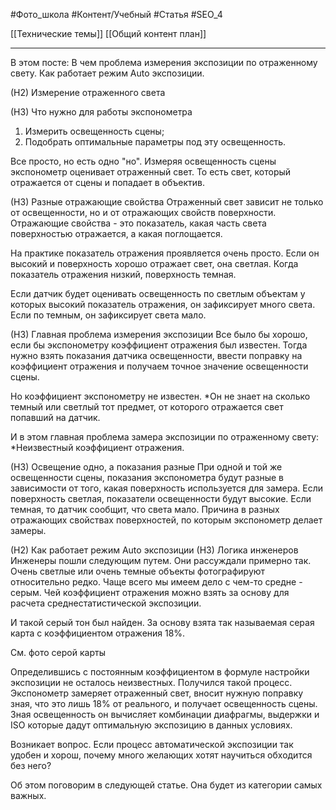 #Фото_школа #Контент/Учебный #Статья #SEO_4 

[[Технические темы]]
[[Общий контент план]]
__________
В этом посте:
В чем проблема измерения экспозиции по отраженному свету.
Как работает режим Auto экспозиции.

(Н2) Измерение отраженного света

(Н3) Что нужно для работы экспонометра
1. Измерить освещенность сцены;
2. Подобрать оптимальные параметры под эту освещенность.

Все просто, но есть одно "но".
Измеряя освещенность сцены экспонометр оценивает отраженный свет. То есть свет, который отражается от сцены и попадает в объектив.

(Н3) Разные отражающие свойства
Отраженный свет зависит не только от освещенности, но и от отражающих свойств поверхности.
Отражающие свойства - это показатель, какая часть света поверхностью отражается, а какая поглощается.

На практике показатель отражения проявляется очень просто. 
Если он высокий и поверхность хорошо отражает свет, она светлая.
Когда показатель отражения низкий, поверхность темная.

Если датчик будет оценивать освещенность по светлым объектам у которых высокий показатель отражения, он зафиксирует много света.
Если по темным, он зафиксирует света мало.

(Н3) Главная проблема измерения экспозиции
Все было бы хорошо, если бы экспонометру коэффициент отражения был известен.
Тогда нужно взять показания датчика освещенности, ввести поправку на коэффициент отражения и получаем точное значение освещенности сцены.

Но коэффициент экспонометру не известен.
*Он не знает на сколько темный или светлый тот предмет, от которого отражается свет попавший на датчик.

И в этом главная проблема замера экспозиции по отраженному свету:
*Неизвестный коэффициент отражения.

(Н3) Освещение одно, а показания разные
При одной и той же освещенности сцены, показания экспонометра будут разные в зависимости от того, какая поверхность используется для замера.
Если поверхность светлая, показатели освещенности будут высокие.
Если темная, то датчик сообщит, что света мало.
Причина в разных отражающих свойствах поверхностей, по которым экспонометр делает замеры.


(Н2) Как работает режим Auto экспозиции
(Н3) Логика инженеров
Инженеры пошли следующим путем. 
Они рассуждали примерно так. Очень светлые или очень темные объекты фотографируют относительно редко. Чаще всего мы имеем дело с чем-то средне - серым. Чей коэффициент отражения можно взять за основу для расчета среднестатистической экспозиции.

И такой серый тон был найден. За основу взята так называемая серая карта с коэффициентом отражения 18%.

См. фото серой карты

Определившись с постоянным коэффициентом в формуле настройки экспозиции не осталось неизвестных.
Получился такой процесс.
Экспонометр замеряет отраженный свет, вносит нужную поправку зная, что это лишь 18% от реального, и получает освещенность сцены. 
Зная освещенность он вычисляет комбинации диафрагмы, выдержки и ISO которые дадут оптимальную экспозицию в данных условиях.

Возникает вопрос.
Если процесс автоматической экспозиции так удобен и хорош, почему много желающих хотят научиться обходится без него?

Об этом поговорим в следующей статье. Она будет из категории самых важных.




